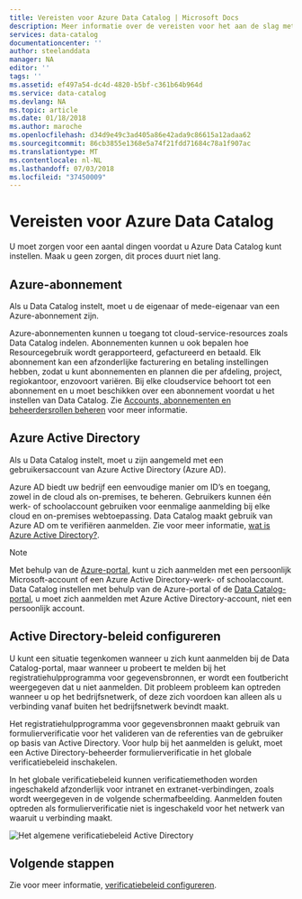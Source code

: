 ```yaml
---
title: Vereisten voor Azure Data Catalog | Microsoft Docs
description: Meer informatie over de vereisten voor het aan de slag met Azure Data Catalog.
services: data-catalog
documentationcenter: ''
author: steelanddata
manager: NA
editor: ''
tags: ''
ms.assetid: ef497a54-dc4d-4820-b5bf-c361b64b964d
ms.service: data-catalog
ms.devlang: NA
ms.topic: article
ms.date: 01/18/2018
ms.author: maroche
ms.openlocfilehash: d34d9e49c3ad405a86e42ada9c86615a12adaa62
ms.sourcegitcommit: 86cb3855e1368e5a74f21fdd71684c78a1f907ac
ms.translationtype: MT
ms.contentlocale: nl-NL
ms.lasthandoff: 07/03/2018
ms.locfileid: "37450009"
---
```

# <a name="azure-data-catalog-prerequisites"></a>Vereisten voor Azure Data Catalog

U moet zorgen voor een aantal dingen voordat u Azure Data Catalog kunt instellen. Maak u geen zorgen, dit proces duurt niet lang.

## <a name="azure-subscription"></a>Azure-abonnement
Als u Data Catalog instelt, moet u de eigenaar of mede-eigenaar van een Azure-abonnement zijn.

Azure-abonnementen kunnen u toegang tot cloud-service-resources zoals Data Catalog indelen. Abonnementen kunnen u ook bepalen hoe Resourcegebruik wordt gerapporteerd, gefactureerd en betaald. Elk abonnement kan een afzonderlijke facturering en betaling instellingen hebben, zodat u kunt abonnementen en plannen die per afdeling, project, regiokantoor, enzovoort variëren. Bij elke cloudservice behoort tot een abonnement en u moet beschikken over een abonnement voordat u het instellen van Data Catalog. Zie [Accounts, abonnementen en beheerdersrollen beheren](../active-directory/users-groups-roles/directory-assign-admin-roles.md) voor meer informatie.

## <a name="azure-active-directory"></a>Azure Active Directory
Als u Data Catalog instelt, moet u zijn aangemeld met een gebruikersaccount van Azure Active Directory (Azure AD).

Azure AD biedt uw bedrijf een eenvoudige manier om ID’s en toegang, zowel in de cloud als on-premises, te beheren. Gebruikers kunnen één werk- of schoolaccount gebruiken voor eenmalige aanmelding bij elke cloud en on-premises webtoepassing. Data Catalog maakt gebruik van Azure AD om te verifiëren aanmelden. Zie voor meer informatie, [wat is Azure Active Directory?](../active-directory/fundamentals/active-directory-whatis.md).

> [!NOTE]
> Met behulp van de [Azure-portal](http://portal.azure.com/), kunt u zich aanmelden met een persoonlijk Microsoft-account of een Azure Active Directory-werk- of schoolaccount. Data Catalog instellen met behulp van de Azure-portal of de [Data Catalog-portal](http://www.azuredatacatalog.com), u moet zich aanmelden met Azure Active Directory-account, niet een persoonlijk account.
>
>

## <a name="active-directory-policy-configuration"></a>Active Directory-beleid configureren
U kunt een situatie tegenkomen wanneer u zich kunt aanmelden bij de Data Catalog-portal, maar wanneer u probeert te melden bij het registratiehulpprogramma voor gegevensbronnen, er wordt een foutbericht weergegeven dat u niet aanmelden. Dit probleem probleem kan optreden wanneer u op het bedrijfsnetwerk, of deze zich voordoen kan alleen als u verbinding vanaf buiten het bedrijfsnetwerk bevindt maakt.

Het registratiehulpprogramma voor gegevensbronnen maakt gebruik van formulierverificatie voor het valideren van de referenties van de gebruiker op basis van Active Directory. Voor hulp bij het aanmelden is gelukt, moet een Active Directory-beheerder formulierverificatie in het globale verificatiebeleid inschakelen.

In het globale verificatiebeleid kunnen verificatiemethoden worden ingeschakeld afzonderlijk voor intranet en extranet-verbindingen, zoals wordt weergegeven in de volgende schermafbeelding. Aanmelden fouten optreden als formulierverificatie niet is ingeschakeld voor het netwerk van waaruit u verbinding maakt.

 ![Het algemene verificatiebeleid Active Directory](./media/data-catalog-prerequisites/global-auth-policy.png)

## <a name="next-steps"></a>Volgende stappen
Zie voor meer informatie, [verificatiebeleid configureren](https://technet.microsoft.com/library/dn486781.aspx).
